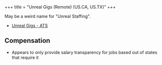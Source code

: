 +++
title = "Unreal Gigs (Remote) (US.CA, US.TX)"
+++

May be a weird name for "Unreal Staffing".

* [Unreal Gigs - ATS](https://apply.workable.com/unreal-gigs/)

## Compensation

* Appears to only provide salary transparency for jobs based out of states that require it

